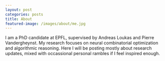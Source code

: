 ```yaml
---
layout: post
categories: posts
title: About
featured-image: /images/about/me.jpg
---
```

<p>
I am a PhD candidate at EPFL, supervised by Andreas Loukas and Pierre Vandergheynst.
My research focuses on neural combinatorial optimization and algorithmic reasoning. Here I will be posting mostly about research 
updates, mixed with occassional personal rambles if I feel inspired enough.
</p>
